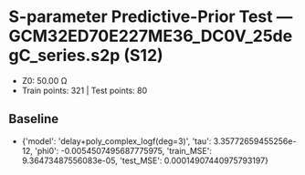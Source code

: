 # S-parameter Predictive-Prior Test — GCM32ED70E227ME36_DC0V_25degC_series.s2p (S12)
- Z0: 50.00 Ω
- Train points: 321  |  Test points: 80

## Baseline
- {'model': 'delay+poly_complex_logf(deg=3)', 'tau': 3.35772659455256e-12, 'phi0': -0.0054507495687775975, 'train_MSE': 9.36473487556083e-05, 'test_MSE': 0.00014907440975793197}